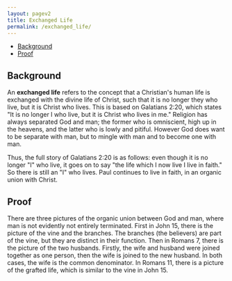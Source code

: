 ```yaml
---
layout: pagev2
title: Exchanged Life
permalink: /exchanged_life/
---
```

- [Background](#background)
- [Proof](#proof)

## Background

An **exchanged life** refers to the concept that a Christian's human life is exchanged with the divine life of Christ, such that it is no longer they who live, but it is Christ who lives. This is based on Galatians 2:20, which states "It is no longer I who live, but it is Christ who lives in me." Religion has always separated God and man; the former who is omniscient, high up in the heavens, and the latter who is lowly and pitiful. However God does want to be separate with man, but to mingle with man and to become one with man.

Thus, the full story of Galatians 2:20 is as follows: even though it is no longer "I" who live, it goes on to say "the life which I now live I live in faith." So there is still an "I" who lives. Paul continues to live in faith, in an organic union with Christ.

## Proof

There are three pictures of the organic union between God and man, where man is not evidently not entirely terminated. First in John 15, there is the picture of the vine and the branches. The branches (the believers) are part of the vine, but they are distinct in their function. Then in Romans 7, there is the picture of the two husbands. Firstly, the wife and husband were joined together as one person, then the wife is joined to the new husband. In both cases, the wife is the common denominator. In Romans 11, there is a picture of the grafted life, which is similar to the vine in John 15.